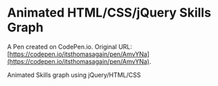 # Animated HTML/CSS/jQuery Skills Graph

A Pen created on CodePen.io. Original URL: [https://codepen.io/itsthomasagain/pen/AmvYNa](https://codepen.io/itsthomasagain/pen/AmvYNa).

Animated Skills graph using jQuery/HTML/CSS